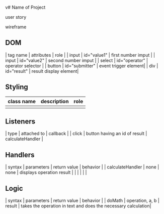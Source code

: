 v# Name of Project

user story

wireframe

## DOM

| tag name | attributes | role |
| input  | id="value1" | first number imput |
| input  | id="value2" | second number imput |
| select  | id="operator" | operator selector |
| button  | id="submitter" | event trigger element|
| div  | id="result" | result display element|

## Styling

| class name | description | role |
| --- | --- | --- |
| | | |

## Listeners

| type | attached to | callback |
| click | button having an id of result | calculateHandler |

## Handlers

| syntax | parameters | return value | behavior |
| calculateHandler | none | none | displays operation result |
| | | | |

## Logic

| syntax | parameters | return value | behavior |
| doMath | operation, a, b | result | takes the operation in text and does the necessary calculation|

